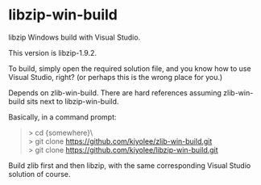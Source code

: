 # libzip-win-build

libzip Windows build with Visual Studio.

This version is libzip-1.9.2.

To build, simply open the required solution file, and
you know how to use Visual Studio, right?
(or perhaps this is the wrong place for you.)

Depends on zlib-win-build. There are hard references assuming
zlib-win-build sits next to libzip-win-build.

Basically, in a command prompt:

> \> cd {somewhere}\\  
> \> git clone https://github.com/kiyolee/zlib-win-build.git  
> \> git clone https://github.com/kiyolee/libzip-win-build.git

Build zlib first and then libzip, with the same corresponding Visual Studio solution of course.
